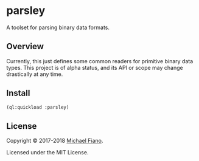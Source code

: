 # parsley

A toolset for parsing binary data formats.

## Overview

Currently, this just defines some common readers for primitive binary data types. This project is of
alpha status, and its API or scope may change drastically at any time.

## Install

```lisp
(ql:quickload :parsley)
```

## License

Copyright © 2017-2018 [Michael Fiano](mailto:mail@michaelfiano.com).

Licensed under the MIT License.
